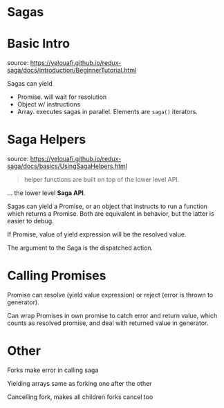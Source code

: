 # Sagas

# Basic Intro

source: https://yelouafi.github.io/redux-saga/docs/introduction/BeginnerTutorial.html

Sagas can yield

* Promise. will wait for resolution
* Object w/ instructions
* Array. executes sagas in parallel. Elements are `saga()` iterators.

# Saga Helpers

source: https://yelouafi.github.io/redux-saga/docs/basics/UsingSagaHelpers.html

> helper functions are built on top of the lower level API.

... the lower level **Saga API**.

Sagas can yield a Promise, or an object that instructs to run a function which returns a Promise. Both are equivalent in behavior, but the latter is easier to debug.

If Promise, value of yield expression will be the resolved value.

The argument to the Saga is the dispatched action.

# Calling Promises

Promise can resolve (yield value expression) or reject (error is thrown to generator).

Can wrap Promises in own promise to catch error and return value, which counts as resolved promise, and deal with returned value in generator.

# Other

Forks make error in calling saga

Yielding arrays same as forking one after the other

Cancelling fork, makes all children forks cancel too
